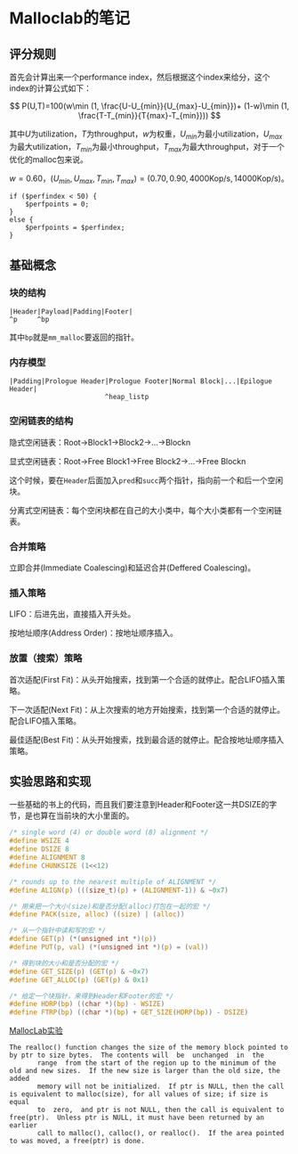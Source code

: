 # Malloclab的笔记

## 评分规则

首先会计算出来一个performance index，然后根据这个index来给分，这个index的计算公式如下：

$$
P(U,T)=100(w\min (1, \frac{U-U_{min}}{U_{max}-U_{min}})+ (1-w)\min (1, \frac{T-T_{min}}{T{max}-T_{min}}))
$$

其中$U$为utilization，$T$为throughput，$w$为权重，$U_{min}$为最小utilization，$U_{max}$为最大utilization，$T_{min}$为最小throughput，$T_{max}$为最大throughput，对于一个优化的malloc包来说。

$w=0.60$，$(U_{min},U_{max},T_{min},T_{max})=(0.70,0.90,4000\text{Kop/s},14000\text{Kop/s})$。

```
if ($perfindex < 50) {
    $perfpoints = 0;
}
else {
    $perfpoints = $perfindex;
}
```

## 基础概念

### 块的结构

```
|Header|Payload|Padding|Footer|
^p     ^bp
```

其中`bp`就是`mm_malloc`要返回的指针。

### 内存模型

```
|Padding|Prologue Header|Prologue Footer|Normal Block|...|Epilogue Header|
                        ^heap_listp
```

### 空闲链表的结构

隐式空闲链表：Root->Block1->Block2->...->Blockn

显式空闲链表：Root->Free Block1->Free Block2->...->Free Blockn

这个时候，要在`Header`后面加入`pred`和`succ`两个指针，指向前一个和后一个空闲块。

分离式空闲链表：每个空闲块都在自己的大小类中，每个大小类都有一个空闲链表。

### 合并策略

立即合并(Immediate Coalescing)和延迟合并(Deffered Coalescing)。

### 插入策略

LIFO：后进先出，直接插入开头处。

按地址顺序(Address Order)：按地址顺序插入。

### 放置（搜索）策略

首次适配(First Fit)：从头开始搜索，找到第一个合适的就停止。配合LIFO插入策略。

下一次适配(Next Fit)：从上次搜索的地方开始搜索，找到第一个合适的就停止。配合LIFO插入策略。

最佳适配(Best Fit)：从头开始搜索，找到最合适的就停止。配合按地址顺序插入策略。

## 实验思路和实现

一些基础的书上的代码，而且我们要注意到Header和Footer这一共DSIZE的字节，是也算在当前块的大小里面的。

```c
/* single word (4) or double word (8) alignment */
#define WSIZE 4
#define DSIZE 8
#define ALIGNMENT 8
#define CHUNKSIZE (1<<12)

/* rounds up to the nearest multiple of ALIGNMENT */
#define ALIGN(p) (((size_t)(p) + (ALIGNMENT-1)) & ~0x7)

/* 用来把一个大小(size)和是否分配(alloc)打包在一起的宏 */
#define PACK(size, alloc) ((size) | (alloc))

/* 从一个指针中读和写的宏 */
#define GET(p) (*(unsigned int *)(p))
#define PUT(p, val) (*(unsigned int *)(p) = (val))

/* 得到块的大小和是否分配的宏 */
#define GET_SIZE(p) (GET(p) & ~0x7)
#define GET_ALLOC(p) (GET(p) & 0x1)

/* 给定一个块指针，来得到Header和Footer的宏 */
#define HDRP(bp) ((char *)(bp) - WSIZE)
#define FTRP(bp) ((char *)(bp) + GET_SIZE(HDRP(bp)) - DSIZE)
```

[MallocLab实验](https://www.cnblogs.com/liqiuhao/p/8252373.html)

```
The realloc() function changes the size of the memory block pointed to by ptr to size bytes.  The contents will  be  unchanged  in  the
       range  from the start of the region up to the minimum of the old and new sizes.  If the new size is larger than the old size, the added
       memory will not be initialized.  If ptr is NULL, then the call is equivalent to malloc(size), for all values of size; if size is  equal
       to  zero,  and ptr is not NULL, then the call is equivalent to free(ptr).  Unless ptr is NULL, it must have been returned by an earlier
       call to malloc(), calloc(), or realloc().  If the area pointed to was moved, a free(ptr) is done.
```
